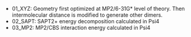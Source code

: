 * 01_XYZ:  Geometry first optimized at MP2/6-31G* level of theory. Then intermolecular distance is modified to generate other dimers.
* 02_SAPT: SAPT2+ energy decomposition calculated in Psi4
* 03_MP2:  MP2/CBS interaction energy calculated in Psi4
